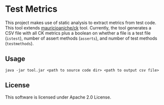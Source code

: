 # Test Metrics

This project makes use of static analysis to extract metrics from test code.
This tool extends [mauricioaniche/ck] tool. Currently, the tool generates a 
CSV file with all
CK metrics plus a boolean on whether a file is a test file (`istest`), number
of assert methods (`asserts`), and number of test methods (`testmethods`).

[mauricioaniche/ck]: http://www.github.com/mauricioaniche/ck

## Usage

```
java -jar tool.jar <path to source code dir> <path to output csv file>
```

## License

This software is licensed under Apache 2.0 License.